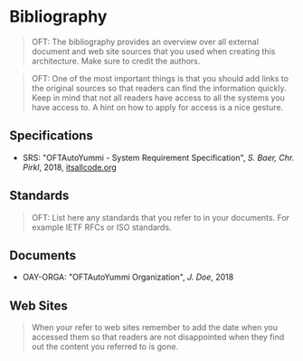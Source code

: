 # Bibliography

> OFT: The bibliography provides an overview over all external document and web site sources that you used when creating this architecture. Make sure to credit the authors.

> OFT: One of the most important things is that you should add links to the original sources so that readers can find the information quickly. Keep in mind that not all readers have access to all the systems you have access to. A hint on how to apply for access is a nice gesture.

## Specifications

* <a name="SRS"></a>SRS: "OFTAutoYummi - System Requirement Specification", *S. Baer, Chr. Pirkl*, 2018, [itsallcode.org](https://itsallcode.org)

## Standards

> OFT: List here any standards that you refer to in your documents. For example IETF RFCs or ISO standards.

## Documents

* <a name="OAY-ORGA"></a>OAY-ORGA: "OFTAutoYummi Organization", *J. Doe*, 2018

## Web Sites

> When your refer to web sites remember to add the date when you accessed them so that readers are not disappointed when they find out the content you referred to is gone.
